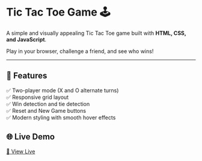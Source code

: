 # Tic Tac Toe Game 🕹️

A simple and visually appealing Tic Tac Toe game built with **HTML, CSS, and JavaScript**.  

Play in your browser, challenge a friend, and see who wins!

---

## 🎯 Features

✅ Two-player mode (X and O alternate turns)  
✅ Responsive grid layout  
✅ Win detection and tie detection  
✅ Reset and New Game buttons  
✅ Modern styling with smooth hover effects  

## 🌐 Live Demo

[🔗 View Live ](https://rajeshece1138.github.io/Tic-Tac-Toe-Game/)

